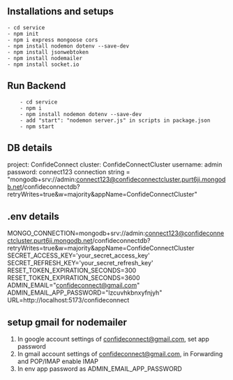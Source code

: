 ## Installations and setups
    - cd service
    - npm init
    - npm i express mongoose cors
    - npm install nodemon dotenv --save-dev 
    - npm install jsonwebtoken
    - npm install nodemailer
    - npm install socket.io

## Run Backend
        - cd service
        - npm i
        - npm install nodemon dotenv --save-dev 
        - add "start": "nodemon server.js" in scripts in package.json
        - npm start

## DB details
project: ConfideConnect
cluster: ConfideConnectCluster
username: admin
password: connect123
connection string = "mongodb+srv://admin:connect123@confideconnectcluster.purt6ji.mongodb.net/confideconnectdb?retryWrites=true&w=majority&appName=ConfideConnectCluster"

## .env details
MONGO_CONNECTION=mongodb+srv://admin:connect123@confideconnectcluster.purt6ji.mongodb.net/confideconnectdb?retryWrites=true&w=majority&appName=ConfideConnectCluster
SECRET_ACCESS_KEY='your_secret_access_key'
SECRET_REFRESH_KEY='your_secret_refresh_key'
RESET_TOKEN_EXPIRATION_SECONDS=300
RESET_TOKEN_EXPIRATION_SECONDS=3600
ADMIN_EMAIL="confideconnect@gmail.com"
ADMIN_EMAIL_APP_PASSWORD="lzcuvhkbnxyfnjyh"
URL=http://localhost:5173/confideconnect

## setup gmail for nodemailer
1. In google account settings of confideconnect@gmail.com, set app password
2. In gmail account settings of confideconnect@gmail.com, in Forwarding and POP/IMAP enable IMAP
3. In env app password as ADMIN_EMAIL_APP_PASSWORD


